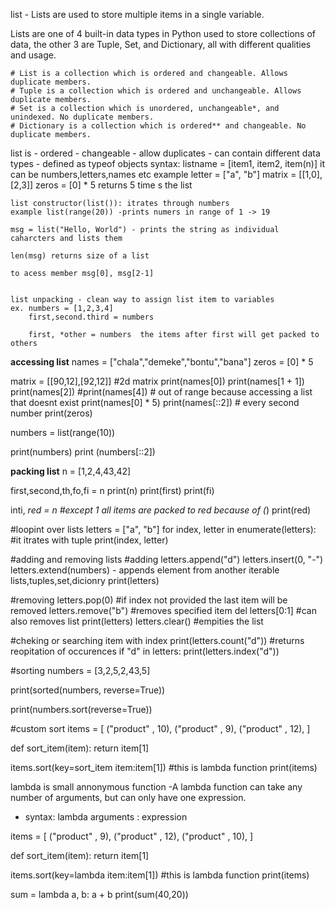 

list - Lists are used to store multiple items in a single variable.

Lists are one of 4 built-in data types in Python used to store collections of data, the other 3 are Tuple, Set, and Dictionary, all with different qualities and usage.


    # List is a collection which is ordered and changeable. Allows duplicate members.
    # Tuple is a collection which is ordered and unchangeable. Allows duplicate members.
    # Set is a collection which is unordered, unchangeable*, and unindexed. No duplicate members.
    # Dictionary is a collection which is ordered** and changeable. No duplicate members.


list is - ordered
        - changeable
        - allow duplicates
        - can contain different data types
        - defined as typeof objects
syntax: listname = [item1, item2, item(n)]
    it can be numbers,letters,names etc
    example letter = ["a", "b"]
             matrix = [[1,0],[2,3]]
            zeros = [0] * 5 returns 5 time s the list

    list constructor(list()): itrates through numbers 
    example list(range(20)) -prints numers in range of 1 -> 19

    msg = list("Hello, World") - prints the string as individual caharcters and lists them

    len(msg) returns size of a list 

    to acess member msg[0], msg[2-1]


    list unpacking - clean way to assign list item to variables
    ex. numbers = [1,2,3,4]
        first,second.third = numbers

        first, *other = numbers  the items after first will get packed to others

    
**accessing list**
names = ["chala","demeke","bontu","bana"]
zeros = [0] * 5

matrix = [[90,12],[92,12]] #2d matrix
print(names[0])
print(names[1 + 1])
print(names[2])
#print(names[4]) # out of range because accessing a list that doesnt exist
 print(names[0] * 5)
print(names[::2]) # every second number
print(zeros)


numbers = list(range(10))

print(numbers)
print (numbers[::2])


**packing list**
n = [1,2,4,43,42]

first,second,th,fo,fi = n
print(n)
print(first)
print(fi)

inti, *red = n #except 1 all items are packed to red because of (*)
print(red)

#loopint over lists
letters = ["a", "b"]
for index, letter in enumerate(letters): #it itrates with tuple
    print(index, letter)   

#adding and removing lists
#adding
letters.append("d")
letters.insert(0, "-")
letters.extend(numbers)  - appends element from another iterable lists,tuples,set,dicionry
print(letters)

#removing
letters.pop(0) #if index not provided the last item will be removed
letters.remove("b") #removes specified item
del letters[0:1]    #can also removes list
print(letters)
letters.clear() #empities the list 

#cheking or searching item with index
print(letters.count("d")) #returns reopitation of occurences
if "d" in letters:
    print(letters.index("d"))

#sorting
numbers = [3,2,5,2,43,5]

print(sorted(numbers, reverse=True))

print(numbers.sort(reverse=True))

#custom sort
items = [
    ("product" , 10),
    ("product" , 9),
    ("product" , 12),
]

def sort_item(item):
    return item[1]

items.sort(key=sort_item item:item[1]) #this is lambda function
print(items)

lambda is small annonymous function
 -A lambda function can take any number of arguments, but can only have one expression.
  - syntax: lambda arguments : expression

items = [
    ("product" , 9),
    ("product" , 12),
    ("product" , 10),
]

def sort_item(item):
    return item[1]

items.sort(key=lambda item:item[1]) #this is lambda function
print(items)

sum = lambda a, b: a + b
print(sum(40,20))
